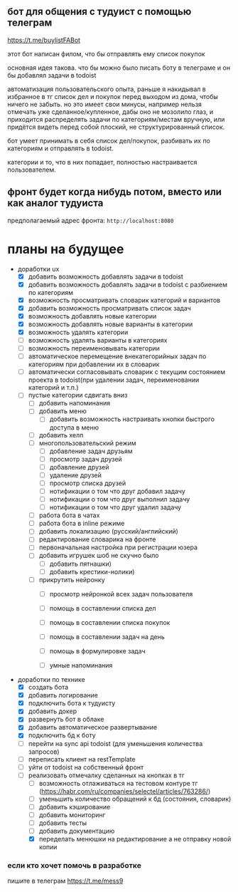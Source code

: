 ## бот для общения с тудуист с помощью телеграм

https://t.me/buylistFABot

этот бот написан филом, что бы отправлять ему список покупок

основная идея такова. что бы можно было писать боту в телеграме и он бы добавлял задачи в todoist

автоматизация пользовательского опыта, раньше я накидывал в избранное в тг список дел и покупок перед выходом из дома,
чтобы ничего не забыть. но это имеет свои минусы, например нельзя отмечать уже сделанное/купленное, дабы оно не мозолило
глаз,
и приходится распределять задачи по категориям/местам вручную, или придётся видеть перед собой плоский, не
структурированный список.

бот умеет принимать в себя список дел/покупок, разбивать их по категориям и отправлять в todoist.

категории и то, что в них попадает, полностью настраивается пользователем.

## фронт будет когда нибудь потом, вместо или как аналог тудуиста

предполагаемый адрес фронта:
`http://localhost:8080`

# планы на будущее

- доработки ux
    - [x] добавить возможность добавлять задачи в todoist
    - [x] добавить возможность добавлять задачи в todoist с разбиением по категориям
    - [x] возможность просматривать словарик категорий и вариантов
    - [x] добавить возможность просматривать список задач
    - [x] возможность добавлять новые категории
    - [x] возможность добавлять новые варианты в категории
    - [x] возможность удалять категории
    - [ ] возможность удалять варианты в категориях
    - [ ] возможность переименовывать категории
    - [ ] автоматическое перемещение внекатегорийных задач по категориям при добавлении их в словарик
  - [ ] автоматически согласовывать словарик с текущим состоянием проекта в todoist(при удалении задач, переименовании
    категорий и т.п.)
  - [ ] пустые категории сдвигать вниз
    - [ ] добавить напоминания
    - [ ] добавить меню
      - [ ] добавить возможность настраивать кнопки быстрого доступа в меню
    - [ ] добавить хелп
    - [ ] многопользовательский режим
        - [ ] добавление задач друзьям
        - [ ] просмотр задач друзей
        - [ ] добавление друзей
        - [ ] удаление друзей
        - [ ] просмотр списка друзей
        - [ ] нотификации о том что друг добавил задачу
        - [ ] нотификации о том что друг выполнил задачу
        - [ ] нотификации о том что друг удалил задачу
    - [ ] работа бота в чатах
    - [ ] работа бота в inline режиме
    - [ ] добавить локализацию (русский/английский)
    - [ ] редактирование словарика на фронте
    - [ ] первоначальная настройка при регистрации юзера
    - [ ] добавить игрушек шоб не скучно было
        - [ ] добавить пятнашки)
        - [ ] добавить крестики-нолики)
    - [ ] прикрутить нейронку
        - [ ] просмотр нейронкой всех задач пользователя
        - [ ] помощь в составлении списка дел
        - [ ] помощь в составлении списка покупок
        - [ ] помощь в составлении задач на день
        - [ ] помощь в формулировке задач
        - [ ] умные напоминания


- доработки по технике
    - [x] создать бота
    - [x] добавить логирование
    - [x] подключить бота к тудуисту
    - [x] добавить докер
    - [x] развернуть бот в облаке
    - [x] добавить автоматическое развертывание
    - [x] подключить бд к боту
    - [ ] перейти на sync api todoist (для уменьшения количества запросов)
    - [ ] переписать клиент на restTemplate
  - [ ] уйти от todoist на собственный фронт
  - [ ] реализовать отмечалку сделанных на кнопках в тг
    - [ ] возможность отлаживаться на тестовом контуре тг (https://habr.com/ru/companies/selectel/articles/763286/)
    - [ ] уменьшить количество обращений к бд (состояния, словарик)
    - [ ] добавить кэширование
    - [ ] добавить мониторинг
    - [ ] добавить тесты
    - [ ] добавить документацию
    - [x] переделать менюшки на редактирование а не отправку новой копии

### если кто хочет помочь в разработке

пишите в телеграм https://t.me/mess9